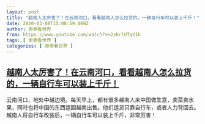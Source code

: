 ```yaml
---
layout: post
title: "越南人太厉害了！在云南河口，看看越南人怎么拉货的，一辆自行车可以装上千斤！"
date: 2020-03-08T15:08:59.000Z
author: 渺渺看世界
from: https://www.youtube.com/watch?v=2zKrlUTqV1k
tags: [ 渺渺看世界 ]
categories: [ 渺渺看世界 ]
---
```

<!--1583680139000-->
[越南人太厉害了！在云南河口，看看越南人怎么拉货的，一辆自行车可以装上千斤！](https://www.youtube.com/watch?v=2zKrlUTqV1k)
------

<div>
云南河口，地处中越边境。每天早上，都有很多越南人来中国做生意，卖菜卖水果，同时也将中国的东西运回越南出售。他们运货只靠自行车，或者人力背回去。越南人将自行车改装后，一辆自行车可以装上千斤，非常厉害！
</div>
